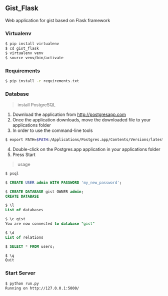## Gist_Flask

Web application for gist based on Flask framework 


### Virtualenv

``` bash
$ pip install virtualenv
$ cd gist_flask
$ virtualenv venv
$ source venv/bin/activate
```


### Requirements

``` bash
$ pip install -r requirements.txt
```


### Database

> install PostgreSQL
1. Download the application from http://postgresapp.com
2. Once the application downloads, move the downloaded file to your applications folder
3. In order to use the command-line tools
``` bash
$ export PATH=$PATH:/Applications/Postgres.app/Contents/Versions/latest/bin
```
4. Double-click on the Postgres.app application in your applications folder
5. Press Start


> usage
``` bash
$ psql
```
``` sql
$ CREATE USER admin WITH PASSWORD 'my_new_password';

$ CREATE DATABASE gist OWNER admin;
CREATE DATABASE

$ \l
List of databases

$ \c gist
You are now connected to database "gist" 

$ \d 
List of relations

$ SELECT * FROM users;

$ \q
Quit
```

### Start Server
``` bash
$ python run.py
Running on http://127.0.0.1:5000/
```


